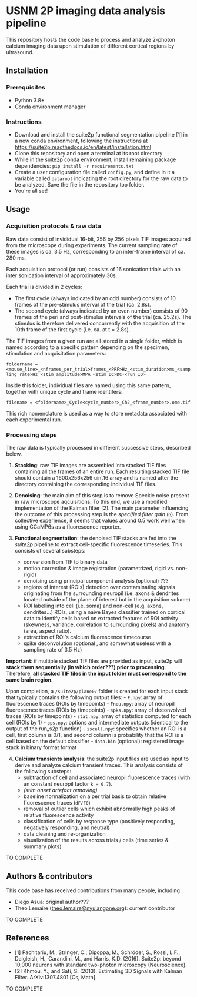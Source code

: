 # USNM 2P imaging data analysis pipeline

This repository hosts the code base to process and analyze 2-photon calcium imaging data upon stimulation of different cortical regions by ultrasound.

## Installation

### Prerequisites

- Python 3.8+
- Conda environment manager

### Instructions

- Download and install the suite2p functional segmentation pipeline [1] in a new conda environment, following the instructions at https://suite2p.readthedocs.io/en/latest/installation.html
- Clone this repository and open a terminal at its root directory 
- While in the suite2p conda environment, install remaining package dependencies: `pip install -r requirements.txt`
- Create a user configuration file called `config.py`, and define in it a variable called `dataroot` indicating the root directory for the raw data to be analyzed. Save the file in the repository top folder.
- You're all set!

## Usage

### Acquisition protocols & raw data

Raw data consist of invididual 16-bit, 256 by 256 pixels TIF images acquired from the microscope during experiments. The current sampling rate of these images is ca. 3.5 Hz, corresponding to an inter-frame interval of ca. 280 ms.

Each acquisition protocol (or run) consists of 16 sonication trials with an inter sonication interval of approximately 30s. 

Each trial is divided in 2 cycles:
- The first cycle (always indicated by an odd number) consists of 10 frames of the pre-stimulus interval of the trial (ca. 2.8s).
- The second cycle (always indicated by an even number) consists of 90 frames of the peri and post-stimulus intervals of the trial (ca. 25.2s).
The stimulus is therefore delivered concurrently with the acquisition of the 10th frame of the first cycle (i.e. ca. at t = 2.8s).

The TIF images from a given run are all stored in a single folder, which is named according to a specific pattern depending on the specimen, stimulation and acquisitation parameters:

`foldername = <mouse_line>_<nframes_per_trial>frames_<PRF>Hz_<stim_duration>ms_<sampling_rate>Hz_<stim_amplitude>MPA_<stim_DC>DC-<run_ID>`

Inside this folder, individual files are named using this same pattern, together with unique cycle and frame identifers:

`filename = <foldername>_Cycle<cycle_number>_Ch2_<frame_number>.ome.tif`

This rich nomenclature is used as a way to store metadata associated with each experimental run.

### Processing steps

The raw data is typically processed in different successive steps, described below.
1. **Stacking**: raw TIF images are assembled into stacked TIF files containing all the frames of an entire run. Each resulting stacked TIF file should contain a 1600x256x256 uint16 array and is named after the directory containing the corresponding individual TIF files.

2. **Denoising**: the main aim of this step is to remove Speckle noise present in raw microscope aqcuisitions. To this end, we use a modified implementation of the Kalman filter [2]. The main parameter influencing the outcome of this processing step is the *specified filter gain* (`G`). From collective experience, it seems that values around 0.5 work well when using GCaMP6s as a fluorescence reporter.

3. **Functional segmentation**: the denoised TIF stacks are fed into the *suite2p* pipeline to extract cell-specific fluorescence timeseries. This consists of several substeps:
	- conversion from TIF to binary data
	- motion correction & image registration (parametrized, rigid vs. non-rigid)
	- denoising using principal component analysis (optional) ???
	- regions of interest (ROIs) detection over contaminating signals originating from the surrounding neuropil (i.e. axons & dendrites located outside of the plane of interest but in the acquisition volume)
	- ROI labelling into cell (i.e. soma) and non-cell (e.g. axons, dendrites...) ROIs, using a naive Bayes classifier trained on cortical data to identify cells based on extracted features of ROI activity (skewness, variance, correlation to surrounding pixels) and anatomy (area, aspect ratio).
	- extraction of ROI's calcium fluorescence timecourse
	- spike deconvolution (optional , and somewhat useless with a sampling rate of 3.5 Hz)

**Important**: if multiple stacked TIF files are provided as input, suite2p will **stack them sequentially (in which order???) prior to processing**. Therefore, **all stacked TIF files in the input folder must correspond to the same brain region**.

Upon completion, a `/suite2p/plane0/` folder is created for each input stack that typically contains the following output files:
	- `F.npy`: array of fluorescence traces (ROIs by timepoints)
	- `Fneu.npy`: array of neuropil fluorescence traces (ROIs by timepoints)
	- `spks.npy`: array of deconvolved traces (ROIs by timepoints)
	- `stat.npy`: array of statistics computed for each cell (ROIs by 1)
	- `ops.npy`: options and intermediate outputs (identical to the output of the run_s2p function)
	- `iscell.npy`: specifies whether an ROI is a cell, first column is 0/1, and second column is probability that the ROI is a cell based on the default classifier
	- `data.bin` (optional): registered image stack in binary format format

4. **Calcium transients analysis**: the suite2p input files are used as input to derive and analyze calcium transient traces. This analysis consists of the following substeps:
	- subtraction of cell and associated neuropil fluorescence traces (with an constant neuropil factor `k = 0.7`).
	- *(stim onset artefact removing)*
	- baseline normalization on a per trial basis to obtain relative fluorescence traces (`dF/F0`)
	- removal of outlier cells which exhibit abnormally high peaks of relative fluorescence activity
	- classification of cells by response type (positively responding, negatively responding, and neutral)
	- data cleaning and re-organization
	- visualization of the results across trials / cells (time series & summary plots)

TO COMPLETE

## Authors & contributors

This code base has received contributions from many people, including
- Diego Asua: original author???
- Theo Lemaire (theo.lemaire@nyulangone.org): current contributor

TO COMPLETE

## References

- [1] Pachitariu, M., Stringer, C., Dipoppa, M., Schröder, S., Rossi, L.F., Dalgleish, H., Carandini, M., and Harris, K.D. (2016). Suite2p: beyond 10,000 neurons with standard two-photon microscopy (Neuroscience).
- [2] Khmou, Y., and Safi, S. (2013). Estimating 3D Signals with Kalman Filter. ArXiv:1307.4801 [Cs, Math].

TO COMPLETE

